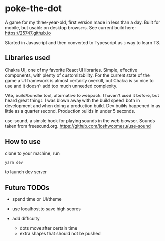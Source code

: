 # poke-the-dot

A game for my three-year-old, first version made in less than a day. Built for mobile, but usable on desktop browsers.
See current build here: https://25747.github.io

Started in Javascript and then converted to Typescript as a way to learn TS.

## Libraries used

Chakra UI, one of my favorite React UI libraries. Simple, effective components, with plenty of customizability. For the current state of the game a UI framework is almost certainly overkill, but Chakra is so nice to use and it doesn't add too much unneeded complexity.

Vite, build/bundler tool, alternative to webpack. I haven't used it before, but heard great things. I was blown away with the build speed, both in development and when doing a production build. Dev builds happened in as little as a quarter second. Production builds in under 5 seconds.

use-sound, a simple hook for playing sounds in the web browser. Sounds taken from freesound.org. https://github.com/joshwcomeau/use-sound

## How to use

clone to your machine, run

```bash
yarn dev
```

to launch dev server

## Future TODOs

- spend time on UI/theme

- use localhost to save high scores

- add difficulty
  - dots move after certain time
  - extra shapes that should not be pushed
